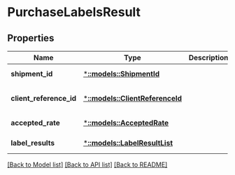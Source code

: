 # PurchaseLabelsResult

## Properties
Name | Type | Description | Notes
------------ | ------------- | ------------- | -------------
**shipment_id** | [***::models::ShipmentId**](ShipmentId.md) |  | [default to null]
**client_reference_id** | [***::models::ClientReferenceId**](ClientReferenceId.md) |  | [optional] [default to null]
**accepted_rate** | [***::models::AcceptedRate**](AcceptedRate.md) |  | [default to null]
**label_results** | [***::models::LabelResultList**](LabelResultList.md) |  | [default to null]

[[Back to Model list]](../README.md#documentation-for-models) [[Back to API list]](../README.md#documentation-for-api-endpoints) [[Back to README]](../README.md)


